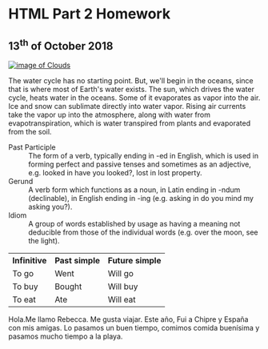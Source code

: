 <h1>HTML Part 2 Homework</h1>
<h2>13<sup>th</sup> of October 2018</h2>

<p>
<a href="https://upload.wikimedia.org/wikipedia/commons/e/e0/Clouds_over_the_Atlantic_Ocean.jpg"
   title="View Image Source"> <img class="imgLeft" src="https://upload.wikimedia.org/wikipedia/commons/e/e0/Clouds_over_the_Atlantic_Ocean.jpg" alt="image of Clouds" >
  
  </a>

The water cycle has no starting point. But, we'll begin in the oceans, since that is where most of Earth's water exists. The sun, which drives the water cycle, heats water in the oceans. Some of it evaporates as vapor into the air. Ice and snow can sublimate directly into water vapor. Rising air currents take the vapor up into the atmosphere, along with water from evapotranspiration, which is water transpired from plants and evaporated from the soil. 

</p>

<p></p>
<dl>
  <dt>Past Participle </dt>
  <dd>The form of a verb, typically ending in -ed in English, which is used in forming perfect and passive tenses and sometimes as an adjective, e.g. looked in have you looked?, lost in lost property.</dd>
  <dt>Gerund </dt> 
  <dd>A verb form which functions as a noun, in Latin ending in -ndum (declinable), in English ending in -ing (e.g. asking in do you mind my asking you?).</dd>
  <dt>Idiom </dt>
  <dd>A group of words established by usage as having a meaning not deducible from those of the individual words (e.g. over the moon, see the light).</dd>
</dl>
<p></p>
<table>
  <tr>
    <th>Infinitive</th>
    <th>Past simple</th>
    <th>Future simple</th>
  </tr>
  <tr>
    <td>To go</td>
    <td>Went</td>
    <td>Will go</td>
  </tr>
  <tr>
    <td>To buy</td>
    <td>Bought</td>
    <td>Will buy</td>
  </tr>
  <tr>
  <td>To eat</td>
  <td>Ate</td>
  <td>Will eat</td>
  </tr>
</table>
<p></p>
<p lang="es"> Hola.Me llamo Rebecca. Me gusta viajar. Este año, Fui a Chipre y España con mis amigas. Lo pasamos un buen tiempo, comimos comida buenísima y pasamos mucho tiempo a la playa.</p>




